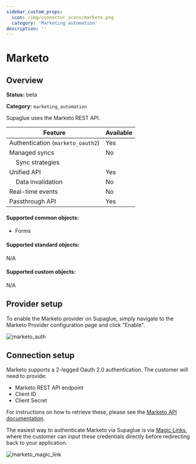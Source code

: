 ```yaml
---
sidebar_custom_props:
  icon: /img/connector_icons/marketo.png
  category: 'Marketing automation'
description: ''
---
```


# Marketo

## Overview

**Status:** beta

**Category:** `marketing_automation`

Supaglue uses the Marketo REST API.

| Feature                              | Available |
| ------------------------------------ | --------- |
| Authentication (`marketo_oauth2`)    | Yes       |
| Managed syncs                        | No        |
| &nbsp;&nbsp;&nbsp; Sync strategies   |           |
| Unified API                          | Yes       |
| &nbsp;&nbsp;&nbsp; Data invalidation | No        |
| Real-time events                     | No        |
| Passthrough API                      | Yes       |

#### Supported common objects:

- Forms

#### Supported standard objects:

N/A

#### Supported custom objects:

N/A

## Provider setup

To enable the Marketo provider on Supaglue, simply navigate to the Marketo Provider configuration page and click "Enable".

![marketo_auth](/img/marketo_auth.png 'marketo auth config')

## Connection setup

Marketo supports a 2-legged Oauth 2.0 authentication. The customer will need to provide:

- Marketo REST API endpoint
- Client ID
- Client Secret

For instructions on how to retrieve these, please see the [Marketo API documentation](https://developers.marketo.com/rest-api/authentication/).

The easiest way to authenticate Marketo via Supaglue is via [Magic Links](/platform/managed-auth#magic-link), where the customer can input these credentials directly before redirecting back to your application.

![marketo_magic_link](/img/marketo_magic_link.png 'marketo magic link')
